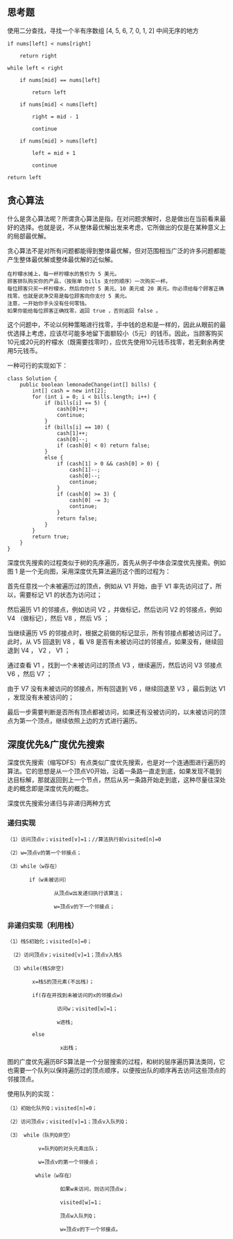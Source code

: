 ## 思考题

使用二分查找，寻找一个半有序数组 [4, 5, 6, 7, 0, 1, 2] 中间无序的地方

	if nums[left] < nums[right]
		
		return right	
	
	while left < right
	
		if nums[mid] == nums[left]
		
			return left
			
		if nums[mid] < nums[left]
			
			right = mid - 1
			
			continue
		
		if nums[mid] > nums[left]
		
			left = mid + 1
			
			continue
	
	return left



## 贪心算法

什么是贪心算法呢？所谓贪心算法是指，在对问题求解时，总是做出在当前看来最好的选择。也就是说，不从整体最优解出发来考虑，它所做出的仅是在某种意义上的局部最优解。

贪心算法不是对所有问题都能得到整体最优解，但对范围相当广泛的许多问题都能产生整体最优解或整体最优解的近似解。

	在柠檬水摊上，每一杯柠檬水的售价为 5 美元。
	顾客排队购买你的产品，（按账单 bills 支付的顺序）一次购买一杯。
	每位顾客只买一杯柠檬水，然后向你付 5 美元、10 美元或 20 美元。你必须给每个顾客正确找零，也就是说净交易是每位顾客向你支付 5 美元。
	注意，一开始你手头没有任何零钱。
	如果你能给每位顾客正确找零，返回 true ，否则返回 false 。
	
这个问题中，不论以何种策略进行找零，手中钱的总和是一样的，因此从眼前的最优选择上考虑，应该尽可能多地留下面额较小（5元）的钱币。因此，当顾客购买10元或20元的柠檬水（既需要找零时），应优先使用10元钱币找零，若无剩余再使用5元钱币。

一种可行的实现如下：

	class Solution {
	    public boolean lemonadeChange(int[] bills) {
	        int[] cash = new int[2];
	        for (int i = 0; i < bills.length; i++) {
	            if (bills[i] == 5) {
	                cash[0]++;
	                continue;
	            }
	            if (bills[i] == 10) {
	                cash[1]++;
	                cash[0]--;
	                if (cash[0] < 0) return false;
	            }
	            else {
	                if (cash[1] > 0 && cash[0] > 0) {
	                    cash[1]--;
	                    cash[0]--;
	                    continue;
	                }
	                if (cash[0] >= 3) {
	                    cash[0] -= 3;
	                    continue;
	                }
	                return false;
	            }
	        }
	        return true;
	    }
	}
	
深度优先搜索的过程类似于树的先序遍历，首先从例子中体会深度优先搜索。例如图 1 是一个无向图，采用深度优先算法遍历这个图的过程为：

首先任意找一个未被遍历过的顶点，例如从 V1 开始，由于 V1 率先访问过了，所以，需要标记 V1 的状态为访问过；

然后遍历 V1 的邻接点，例如访问 V2 ，并做标记，然后访问 V2 的邻接点，例如 V4 （做标记），然后 V8 ，然后 V5 ；

当继续遍历 V5 的邻接点时，根据之前做的标记显示，所有邻接点都被访问过了。此时，从 V5 回退到 V8 ，看 V8 是否有未被访问过的邻接点，如果没有，继续回退到 V4 ， V2 ， V1 ；

通过查看 V1 ，找到一个未被访问过的顶点 V3 ，继续遍历，然后访问 V3  邻接点 V6 ，然后 V7 ；

由于 V7 没有未被访问的邻接点，所有回退到 V6 ，继续回退至 V3 ，最后到达 V1 ，发现没有未被访问的；

最后一步需要判断是否所有顶点都被访问，如果还有没被访问的，以未被访问的顶点为第一个顶点，继续依照上边的方式进行遍历。

## 深度优先&广度优先搜索

深度优先搜索（缩写DFS）有点类似广度优先搜索，也是对一个连通图进行遍历的算法。它的思想是从一个顶点V0开始，沿着一条路一直走到底，如果发现不能到达目标解，那就返回到上一个节点，然后从另一条路开始走到底，这种尽量往深处走的概念即是深度优先的概念。

深度优先搜索分递归与非递归两种方式

### 递归实现

	（1）访问顶点v；visited[v]=1；//算法执行前visited[n]=0
	
	（2）w=顶点v的第一个邻接点；
	
	（3）while（w存在）  

           if（w未被访问）

                   从顶点w出发递归执行该算法；     
                           
                   w=顶点v的下一个邻接点；

### 非递归实现（利用栈）

	（1）栈S初始化；visited[n]=0；
	
	 （2）访问顶点v；visited[v]=1；顶点v入栈S
	
	 （3）while(栈S非空)

            x=栈S的顶元素(不出栈)；

            if(存在并找到未被访问的x的邻接点w)

                    访问w；visited[w]=1；

                    w进栈;

            else

                     x出栈；
                     
图的广度优先遍历BFS算法是一个分层搜索的过程，和树的层序遍历算法类同，它也需要一个队列以保持遍历过的顶点顺序，以便按出队的顺序再去访问这些顶点的邻接顶点。 

使用队列的实现：

	（1）初始化队列Q；visited[n]=0；
	
	（2）访问顶点v；visited[v]=1；顶点v入队列Q；
	
	（3） while（队列Q非空）   

              v=队列Q的对头元素出队；

              w=顶点v的第一个邻接点；

             while（w存在） 

                     如果w未访问，则访问顶点w；

                     visited[w]=1；

                     顶点w入队列Q；

                     w=顶点v的下一个邻接点。
                     
              